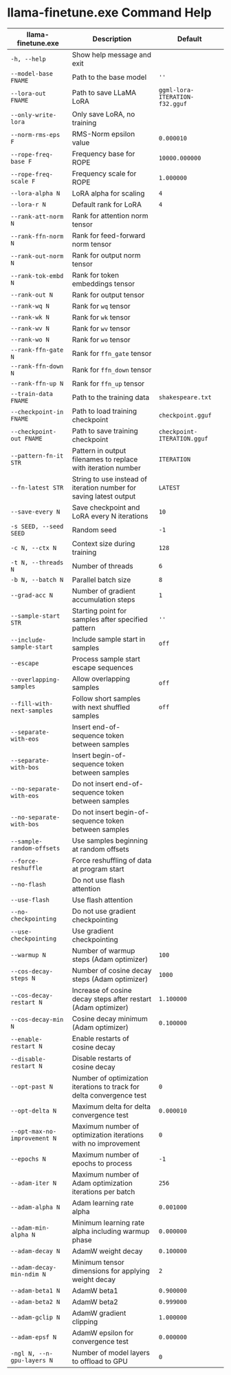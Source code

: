 # llama-finetune.exe Command Help

| **llama-finetune.exe**          | **Description**                                                                                              | **Default**                    |
|---------------------------------|--------------------------------------------------------------------------------------------------------------|--------------------------------|
| `-h, --help`                    | Show help message and exit                                                                                   |                                |
| `--model-base FNAME`            | Path to the base model                                                                                       | `''`                           |
| `--lora-out FNAME`              | Path to save LLaMA LoRA                                                                                      | `ggml-lora-ITERATION-f32.gguf` |
| `--only-write-lora`             | Only save LoRA, no training                                                                                  |                                |
| `--norm-rms-eps F`              | RMS-Norm epsilon value                                                                                       | `0.000010`                     |
| `--rope-freq-base F`            | Frequency base for ROPE                                                                                      | `10000.000000`                 |
| `--rope-freq-scale F`           | Frequency scale for ROPE                                                                                     | `1.000000`                     |
| `--lora-alpha N`                | LoRA alpha for scaling                                                                                       | `4`                            |
| `--lora-r N`                    | Default rank for LoRA                                                                                        | `4`                            |
| `--rank-att-norm N`             | Rank for attention norm tensor                                                                               |                                |
| `--rank-ffn-norm N`             | Rank for feed-forward norm tensor                                                                            |                                |
| `--rank-out-norm N`             | Rank for output norm tensor                                                                                  |                                |
| `--rank-tok-embd N`             | Rank for token embeddings tensor                                                                             |                                |
| `--rank-out N`                  | Rank for output tensor                                                                                       |                                |
| `--rank-wq N`                   | Rank for `wq` tensor                                                                                         |                                |
| `--rank-wk N`                   | Rank for `wk` tensor                                                                                         |                                |
| `--rank-wv N`                   | Rank for `wv` tensor                                                                                         |                                |
| `--rank-wo N`                   | Rank for `wo` tensor                                                                                         |                                |
| `--rank-ffn-gate N`             | Rank for `ffn_gate` tensor                                                                                   |                                |
| `--rank-ffn-down N`             | Rank for `ffn_down` tensor                                                                                   |                                |
| `--rank-ffn-up N`               | Rank for `ffn_up` tensor                                                                                     |                                |
| `--train-data FNAME`            | Path to the training data                                                                                    | `shakespeare.txt`              |
| `--checkpoint-in FNAME`         | Path to load training checkpoint                                                                             | `checkpoint.gguf`              |
| `--checkpoint-out FNAME`        | Path to save training checkpoint                                                                             | `checkpoint-ITERATION.gguf`    |
| `--pattern-fn-it STR`           | Pattern in output filenames to replace with iteration number                                                 | `ITERATION`                    |
| `--fn-latest STR`               | String to use instead of iteration number for saving latest output                                           | `LATEST`                       |
| `--save-every N`                | Save checkpoint and LoRA every N iterations                                                                  | `10`                           |
| `-s SEED, --seed SEED`          | Random seed                                                                                                  | `-1`                           |
| `-c N, --ctx N`                 | Context size during training                                                                                 | `128`                          |
| `-t N, --threads N`             | Number of threads                                                                                            | `6`                            |
| `-b N, --batch N`               | Parallel batch size                                                                                          | `8`                            |
| `--grad-acc N`                  | Number of gradient accumulation steps                                                                        | `1`                            |
| `--sample-start STR`            | Starting point for samples after specified pattern                                                           | `''`                           |
| `--include-sample-start`        | Include sample start in samples                                                                              | `off`                          |
| `--escape`                      | Process sample start escape sequences                                                                        |                                |
| `--overlapping-samples`         | Allow overlapping samples                                                                                    | `off`                          |
| `--fill-with-next-samples`      | Follow short samples with next shuffled samples                                                              | `off`                          |
| `--separate-with-eos`           | Insert end-of-sequence token between samples                                                                 |                                |
| `--separate-with-bos`           | Insert begin-of-sequence token between samples                                                               |                                |
| `--no-separate-with-eos`        | Do not insert end-of-sequence token between samples                                                          |                                |
| `--no-separate-with-bos`        | Do not insert begin-of-sequence token between samples                                                        |                                |
| `--sample-random-offsets`       | Use samples beginning at random offsets                                                                      |                                |
| `--force-reshuffle`             | Force reshuffling of data at program start                                                                   |                                |
| `--no-flash`                    | Do not use flash attention                                                                                   |                                |
| `--use-flash`                   | Use flash attention                                                                                          |                                |
| `--no-checkpointing`            | Do not use gradient checkpointing                                                                             |                                |
| `--use-checkpointing`           | Use gradient checkpointing                                                                                   |                                |
| `--warmup N`                    | Number of warmup steps (Adam optimizer)                                                                      | `100`                          |
| `--cos-decay-steps N`           | Number of cosine decay steps (Adam optimizer)                                                                | `1000`                         |
| `--cos-decay-restart N`         | Increase of cosine decay steps after restart (Adam optimizer)                                                | `1.100000`                     |
| `--cos-decay-min N`             | Cosine decay minimum (Adam optimizer)                                                                        | `0.100000`                     |
| `--enable-restart N`            | Enable restarts of cosine decay                                                                              |                                |
| `--disable-restart N`           | Disable restarts of cosine decay                                                                             |                                |
| `--opt-past N`                  | Number of optimization iterations to track for delta convergence test                                        | `0`                            |
| `--opt-delta N`                 | Maximum delta for delta convergence test                                                                     | `0.000010`                     |
| `--opt-max-no-improvement N`    | Maximum number of optimization iterations with no improvement                                                | `0`                            |
| `--epochs N`                    | Maximum number of epochs to process                                                                          | `-1`                           |
| `--adam-iter N`                 | Maximum number of Adam optimization iterations per batch                                                     | `256`                          |
| `--adam-alpha N`                | Adam learning rate alpha                                                                                     | `0.001000`                     |
| `--adam-min-alpha N`            | Minimum learning rate alpha including warmup phase                                                           | `0.000000`                     |
| `--adam-decay N`                | AdamW weight decay                                                                                           | `0.100000`                     |
| `--adam-decay-min-ndim N`       | Minimum tensor dimensions for applying weight decay                                                          | `2`                            |
| `--adam-beta1 N`                | AdamW beta1                                                                                                  | `0.900000`                     |
| `--adam-beta2 N`                | AdamW beta2                                                                                                  | `0.999000`                     |
| `--adam-gclip N`                | AdamW gradient clipping                                                                                      | `1.000000`                     |
| `--adam-epsf N`                 | AdamW epsilon for convergence test                                                                           | `0.000000`                     |
| `-ngl N, --n-gpu-layers N`      | Number of model layers to offload to GPU                                                                     | `0`                            |

